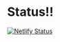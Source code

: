 # Status!!

[![Netlify Status](https://api.netlify.com/api/v1/badges/28b57b68-28c8-4732-8c0f-857a38c1d1d8/deploy-status)](https://app.netlify.com/sites/moza-astro/deploys)
